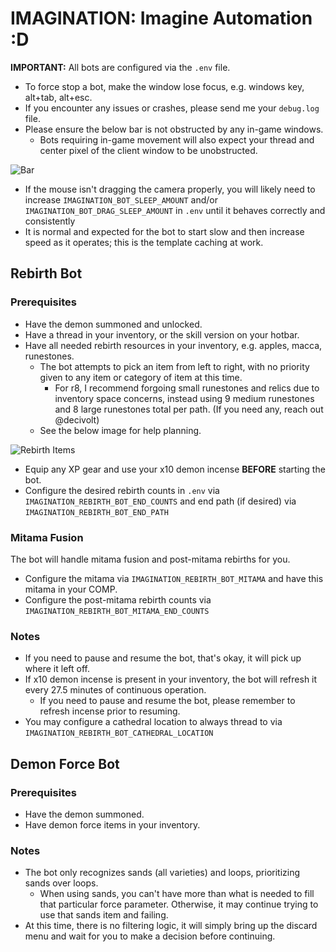 # IMAGINATION: Imagine Automation :D

**IMPORTANT:** All bots are configured via the `.env` file.

- To force stop a bot, make the window lose focus, e.g. windows key, alt+tab, alt+esc.
- If you encounter any issues or crashes, please send me your `debug.log` file.
- Please ensure the below bar is not obstructed by any in-game windows.
  - Bots requiring in-game movement will also expect your thread and center pixel of the client window to be unobstructed.

![Bar](https://external-content.duckduckgo.com/iu/?u=https://drive.google.com/uc?id=1V54-CUXLqMKLJBsZ58GY04wGli3VAEeF)

- If the mouse isn't dragging the camera properly, you will likely need to increase `IMAGINATION_BOT_SLEEP_AMOUNT` and/or `IMAGINATION_BOT_DRAG_SLEEP_AMOUNT` in `.env` until it behaves correctly and consistently
- It is normal and expected for the bot to start slow and then increase speed as it operates; this is the template caching at work.

## Rebirth Bot

### Prerequisites

- Have the demon summoned and unlocked.
- Have a thread in your inventory, or the skill version on your hotbar.
- Have all needed rebirth resources in your inventory, e.g. apples, macca, runestones.
  - The bot attempts to pick an item from left to right, with no priority given to any item or category of item at this time.
    - For r8, I recommend forgoing small runestones and relics due to inventory space concerns, instead using 9 medium runestones and 8 large runestones total per path. (If you need any, reach out @decivolt)
  - See the below image for help planning.

![Rebirth Items](https://external-content.duckduckgo.com/iu/?u=https://drive.google.com/uc?id=1uN3Pw0trk65qLLSzgNU8tCeVXlawB_OV)

- Equip any XP gear and use your x10 demon incense **BEFORE** starting the bot.
- Configure the desired rebirth counts in `.env` via `IMAGINATION_REBIRTH_BOT_END_COUNTS` and end path (if desired) via `IMAGINATION_REBIRTH_BOT_END_PATH`

### Mitama Fusion
The bot will handle mitama fusion and post-mitama rebirths for you.
- Configure the mitama via `IMAGINATION_REBIRTH_BOT_MITAMA` and have this mitama in your COMP.
- Configure the post-mitama rebirth counts via `IMAGINATION_REBIRTH_BOT_MITAMA_END_COUNTS`

### Notes
- If you need to pause and resume the bot, that's okay, it will pick up where it left off.
- If x10 demon incense is present in your inventory, the bot will refresh it every 27.5 minutes of continuous operation.
  - If you need to pause and resume the bot, please remember to refresh incense prior to resuming.
- You may configure a cathedral location to always thread to via `IMAGINATION_REBIRTH_BOT_CATHEDRAL_LOCATION`

## Demon Force Bot

### Prerequisites
- Have the demon summoned.
- Have demon force items in your inventory.

### Notes
- The bot only recognizes sands (all varieties) and loops, prioritizing sands over loops.
  - When using sands, you can't have more than what is needed to fill that particular force parameter. Otherwise, it may continue trying to use that sands item and failing.
- At this time, there is no filtering logic, it will simply bring up the discard menu and wait for you to make a decision before continuing.